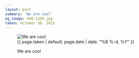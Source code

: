 ```yaml
---
layout: post
summary: 'We are cool'
og_image: 440-1280.jpg
taken: October 30, 2015
---
```


<figure class="post" data-src="{{ site.assets_url }}/{{ page.og_image }}">
<img alt="We are cool" sizes="(min-width: 700px) 50vw, calc(100vw - 2rem)" src="{{ site.assets_url }}/440-640.jpg" srcset="{{ site.assets_url }}/440-1280.jpg 1280w, {{ site.assets_url }}/440-960.jpg 960w, {{ site.assets_url }}/440-640.jpg 640w, {{ site.assets_url }}/440-320.jpg 320w"/>
<figcaption>
<time>{{ page.taken | default: page.date | date: "%B %-d, %Y" }}</time>
<p>We are cool</p>
</figcaption>
</figure>
